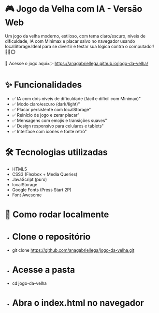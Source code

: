 # 🎮 Jogo da Velha com IA - Versão Web

Um jogo da velha moderno, estiloso, com tema claro/escuro, níveis de dificuldade, IA com Minimax e placar salvo no navegador usando localStorage.Ideal para se divertir e testar sua lógica contra o computador! 🤖❌⭕

🔗 Acesse o jogo aqui:👉 https://anagabriellega.github.io/jogo-da-velha/

# ✨ Funcionalidades

  - ✅ IA com dois níveis de dificuldade (fácil e difícil com Minimax)"
  - ✅ Modo claro/escuro (dark/light)"
  - ✅ Placar persistente com localStorage"
  - ✅ Reinício de jogo e zerar placar"
  - ✅ Mensagens com emojis e transições suaves"
  - ✅ Design responsivo para celulares e tablets"
  - ✅ Interface com ícones e fonte retrô"

# 🛠️ Tecnologias utilizadas

  - HTML5
  - CSS3 (Flexbox + Media Queries)
  - JavaScript (puro)
  - localStorage
  - Google Fonts (Press Start 2P)
  - Font Awesome

# 🧪 Como rodar localmente

  - # Clone o repositório
  - git clone https://github.com/anagabriellega/jogo-da-velha.git
  - # Acesse a pasta
  - cd jogo-da-velha
  - # Abra o index.html no navegador
